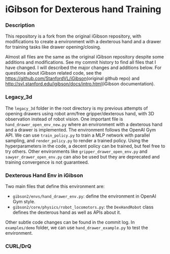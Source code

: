 #  iGibson for Dexterous hand Training


### Description

This repository is a fork from the original iGibson repository, with modifications to create a environment with a dexterous hand and a drawer for training tasks like drawer opening/closing.

Almost all files are the same as the original iGibson repository despite some additions and modifications. See my commit history to find all files that I have changed. I will described the major changes and additions below. For questions about iGibson related code, see the <https://github.com/StanfordVL/iGibson>(original github repo) and <http://svl.stanford.edu/igibson/docs/intro.html>(iGibson documentation).

### Legacy_3d

The `legacy_3d` folder in the root directory is my previous attempts of opening drawers using robot arm/free gripper/dexterous hand, with 3D observation instead of robot vision. One important file is `hand_drawer_open_env_new.py` where an environment with a dexterous hand and a drawer is implemented. The environment follows the OpenAI Gym API. We can use `train_policy.py` to train a MLP network with parallel sampling, and `render_policy.py` to render a trained policy. Using the hyperparameters in the code, a decent policy can be trained, but feel free to try others. Other environments like `gripper_drawer_open_env.py` and `sawyer_drawer_open_env.py` can also be used but they are deprecated and training convergence is not guaranteed.

### Dexterous Hand Env in iGibson

Two main files that define this environment are:

- `gibson2/envs/hand_drawer_env.py`: define the environment in OpenAI Gym style.
- `gibson2/core/physics/robot_locomotors.py`: the `DexHandRobot` class defines the dexterous hand as well as APIs about it.

Other subtle code changes can be found in the commit log. In `examples/demo` folder, we can use `hand_drawer_example.py` to test the environment.

### CURL/DrQ

